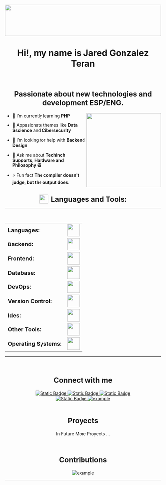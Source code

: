 <p align="center"><picture align="center"><img align="center" src = "https://media2.giphy.com/media/v1.Y2lkPTc5MGI3NjExeHE4M3hid3ExeGQ0MXR4NnpraHhiMGpiZTlibm0yYjExbDlsOHBrYyZlcD12MV9pbnRlcm5hbF9naWZfYnlfaWQmY3Q9Zw/A06UFEx8jxEwU/giphy.gif" width = 100% height = 100px></picture></p>

<h1 align="center">Hi!, my name is Jared Gonzalez Teran </h1>
<br>
<h2 style="font-size: 23px " align="center"> Passionate about new technologies and development ESP/ENG.</h2>

- 🌱 I’m currently learning **PHP** <img align="right" style="width:15rem; height:auto" src="https://i.pinimg.com/736x/10/00/1e/10001e3ba10847cf1152344bc146be8f.jpg"/>

- 🌱 Appasionate themes like **Data Sscience** and **Cibersecurity**

- 🤝 I’m looking for help with **Backend Design**

- 💬 Ask me about **Techinch Supports, Hardware and Philosophy 😆**

- ⚡ Fun fact **The compiler doesn't judge, but the output does.**

<br>

<div style="display: flex; justify-content: center;">
  <div style="display: flex; gap: 8px; align-items: center;">
    <img src="https://media.giphy.com/media/iY8CRBdQXODJSCERIr/giphy.gif" width="30">
    <span style="font-size: 23px; font-weight: bold;">Languages and Tools:</span>
  </div>
</div>

---
<br>
<table>
    <tr>
        <td style=" font-size: 18px; font-weight: bold; padding-right: 10px; vertical-align: center; border: none;">Languages:</td>
        <td><img height="40" src="https://skillicons.dev/icons?i=java,python,javascript,php"/></td>
    </tr>
    <tr>
        <td style=" font-size: 18px; font-weight: bold; padding-right: 10px; vertical-align: center; border: none;">Backend:</td>
        <td><img height="40" src="https://skillicons.dev/icons?i=laravel"/></td>
    </tr>
    <tr>
        <td style="font-size: 18px; font-weight: bold; padding-right: 10px; vertical-align: center;">Frontend:</td>
        <td><img height="40" src="https://skillicons.dev/icons?i=react,bootstrap,html,css,sass,figma,vue"/></td>
    </tr>
    <tr>
        <td style="font-size: 18px; font-weight: bold; padding-right: 10px; vertical-align: center; border: none;">Database:</td>
        <td><img height="40" src="https://skillicons.dev/icons?i=mysql,postgresql,navicat"/></td>
    </tr>
    <tr>
        <td style="font-size: 18px; font-weight: bold; padding-right: 10px; vertical-align: center; border: none;">DevOps:</td>
        <td><img height="40" src="https://skillicons.dev/icons?i=docker"/></td>
    </tr>
    <tr>
        <td style="font-size: 18px; font-weight: bold; padding-right: 10px; vertical-align: center; border: none;">Version Control:</td>
        <td><img height="40" src="https://skillicons.dev/icons?i=git,github"/></td>
    </tr>
    <tr>
        <td style="font-size: 18px; font-weight: bold; padding-right: 10px; vertical-align: center; border: none;">Ides:</td>
        <td><img height="40" src="https://skillicons.dev/icons?i=vscode,visualstudio"/></td>
    </tr>
    <tr>
        <td style="font-size: 18px; font-weight: bold; padding-right: 10px; vertical-align: center; border: none;">Other Tools:</td>
        <td><img height="40" src="https://skillicons.dev/icons?i=arduino"/></td>
    </tr>
    <tr>
        <td style="font-size: 18px; font-weight: bold; padding-right: 10px; vertical-align: center; border: none;">Operating Systems:</td>
        <td><img height="40" src="https://skillicons.dev/icons?i=windows,arch,ubuntu"/></td>
    </tr>
</table>


----
<br>

<h2 style="font-size: 23px " align="center"> Connect with me</h3>


<div style="margin-top:10px" align="center">
  <div>
    <a  href="https://www.instagram.com/yareyaredo/" target="_blank">
      <img alt="Static Badge" src="https://img.shields.io/badge/JaredGonzalez-red?style=for-the-badge&logo=instagram&logoColor=white&logoSize=auto&labelColor=Black">
    </a>
    <a  href="https://www.linkedin.com/in/jared-gonzalez-teran-694ab6214/" target="_blank">
      <img alt="Static Badge" src="https://img.shields.io/badge/Linkedin-blue?style=for-the-badge&logoColor=white&logoSize=auto&labelColor=Black">
    </a>
    <a  href="https://x.com/JarecGonzalezT" target="_blank">
      <img alt="Static Badge" src="https://img.shields.io/badge/JaredGonzalezT-blue?style=for-the-badge&logo=X&logoColor=white&logoSize=auto&labelColor=Black&color=black">
    </a>
  </div>
    <div>
    <a  href="mailto:jarecgonza@gmail.com" target="_blank">
      <img alt="Static Badge" src="https://img.shields.io/badge/JaredGonzalez-red?style=for-the-badge&logo=gmail&logoColor=white&logoSize=auto&labelColor=Black">
    </a>
    <a href="https://www.hackerrank.com/example" target="_blank">
      <img src="https://img.shields.io/badge/Hackerrank-00EA64.svg?style=for-the-badge&logo=hackerrank&logoColor=black" alt="example"/>
    </a>
  </div>
</div>

<br>

<h2 style="font-size: 23px " align="center"> Proyects</h3>

<p align="center">
  In Future More Proyects ...
</p>

<br>

<h2 style="font-size: 23px " align="center"> Contributions</h3>
<p align="center">
  <img  src="JamesIGT/JamesIGT/github-user-contribution (3).svg"
    alt="example" />
</p>

------
